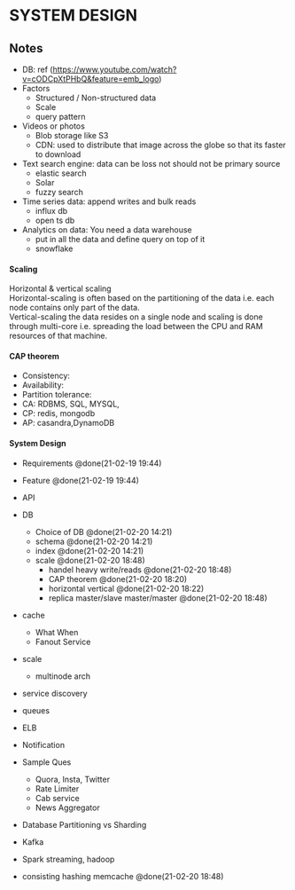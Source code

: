 # SYSTEM DESIGN
## Notes

- DB: ref (https://www.youtube.com/watch?v=cODCpXtPHbQ&feature=emb_logo)
- Factors
    - Structured / Non-structured data
	- Scale
	- query pattern
- Videos or photos
	- Blob storage like S3
	- CDN: used to distribute that image across the globe so that its faster to download
- Text search engine: data can be loss not should not be primary source
	- elastic search
	- Solar
	- fuzzy search
- Time series data: append writes and bulk reads
	- influx db
	- open ts db
- Analytics on data: You need a data warehouse
	- put in all the data and define query on top of it
	- snowflake

#### Scaling
Horizontal & vertical scaling \
Horizontal-scaling is often based on the partitioning of the data i.e. each node contains only part of the data. \
Vertical-scaling the data resides on a single node and scaling is done through multi-core i.e. spreading the load between the CPU and RAM resources of that machine.

#### CAP theorem
- Consistency: 
- Availability: 
- Partition tolerance:
- CA: RDBMS, SQL, MYSQL,
- CP: redis, mongodb
- AP: casandra,DynamoDB

#### System Design

- Requirements @done(21-02-19 19:44)
- Feature @done(21-02-19 19:44)
- API
- DB
    - Choice of DB @done(21-02-20 14:21)
    - schema @done(21-02-20 14:21)
    - index @done(21-02-20 14:21)
    - scale @done(21-02-20 18:48)
        - handel heavy write/reads @done(21-02-20 18:48)
        - CAP theorem @done(21-02-20 18:20)
        - horizontal vertical @done(21-02-20 18:22)
        - replica master/slave master/master @done(21-02-20 18:48)
- cache
    - What When
    - Fanout Service
- scale
    - multinode arch
- service discovery
- queues
- ELB
- Notification
- Sample Ques
    - Quora, Insta, Twitter
    - Rate Limiter
    - Cab service
    - News Aggregator

- Database Partitioning vs Sharding
- Kafka
- Spark streaming, hadoop
- consisting hashing memcache @done(21-02-20 18:48)
